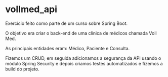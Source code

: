 # vollmed_api
Exercício feito como parte de um curso sobre Spring Boot.

O objetivo era criar o back-end de uma clínica de médicos chamada Voll Med.

As principais entidades eram: Médico, Paciente e Consulta.

Fizemos um CRUD, em seguida adicionamos a segurança da API usando o módulo Spring Security e depois criamos testes automatizados e fizemos a build do projeto.
